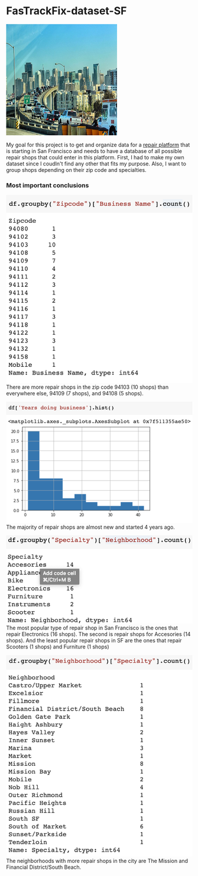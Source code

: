 # FasTrackFix-dataset-SF
<img src="https://github.com/abrusebas1997/FasTrackFix-dataset-SF/blob/main/sixthstreet.jpeg" width="300" height="300"/>


My goal for this project is to get and organize data for a [repair platform](https://fastrackfix.com) that is starting in San Francisco and needs to have a database of all possible repair shops that could enter in this platform.  First, I had to make my own dataset since I coudln't find any other that fits my purpose.  Also, I want to group shops depending on their zip code and specialties.  

### Most important conclusions
![alt text](https://github.com/abrusebas1997/FasTrackFix-dataset-SF/blob/main/Screen%20Shot%202021-10-15%20at%201.08.57%20AM.png)
There are more repair shops in the zip code 94103 (10 shops) than everywhere else, 94109 (7 shops), and 94108 (5 shops).


![alt text](https://github.com/abrusebas1997/FasTrackFix-dataset-SF/blob/main/Screen%20Shot%202021-10-15%20at%201.09.21%20AM.png)
The majority of repair shops are almost new and started 4 years ago.

![alt text](https://github.com/abrusebas1997/FasTrackFix-dataset-SF/blob/main/Screen%20Shot%202021-10-15%20at%201.10.09%20AM.png)
The most popular type of repair shop in San Francisco is the ones that repair Electronics (16 shops). The second is  repair shops for Accesories (14 shops). And the least popular repair shops in SF are the ones that repair Scooters (1 shops) and Furniture (1 shops)

![alt text](https://github.com/abrusebas1997/FasTrackFix-dataset-SF/blob/main/Screen%20Shot%202021-10-15%20at%201.10.44%20AM.png)
The neighborhoods with more repair shops in the city are The Mission and Financial District/South Beach.
